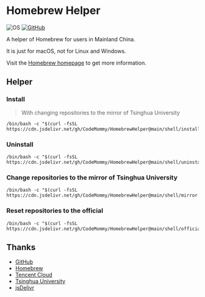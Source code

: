 # Homebrew Helper

![OS](https://img.shields.io/badge/os-macOS-blue)
[![GitHub](https://img.shields.io/github/license/CodeMommy/HomebrewHelper)](LICENSE)

A helper of Homebrew for users in Mainland China.

It is just for macOS, not for Linux and Windows.

Visit the [Homebrew homepage](https://brew.sh) to get more information.

## Helper

### Install

> With changing repositories to the mirror of Tsinghua University

```shell script
/bin/bash -c "$(curl -fsSL https://cdn.jsdelivr.net/gh/CodeMommy/HomebrewHelper@main/shell/install.sh)"
```

### Uninstall

```shell script
/bin/bash -c "$(curl -fsSL https://cdn.jsdelivr.net/gh/CodeMommy/HomebrewHelper@main/shell/uninstall.sh)"
```

### Change repositories to the mirror of Tsinghua University

```shell script
/bin/bash -c "$(curl -fsSL https://cdn.jsdelivr.net/gh/CodeMommy/HomebrewHelper@main/shell/mirror.sh)"
```

### Reset repositories to the official

```shell script
/bin/bash -c "$(curl -fsSL https://cdn.jsdelivr.net/gh/CodeMommy/HomebrewHelper@main/shell/official.sh)"
```

## Thanks

* [GitHub](https://github.com)
* [Homebrew](https://brew.sh)
* [Tencent Cloud](https://mirrors.cloud.tencent.com)
* [Tsinghua University](https://mirrors.tuna.tsinghua.edu.cn)
* [jsDelivr](https://www.jsdelivr.com)
